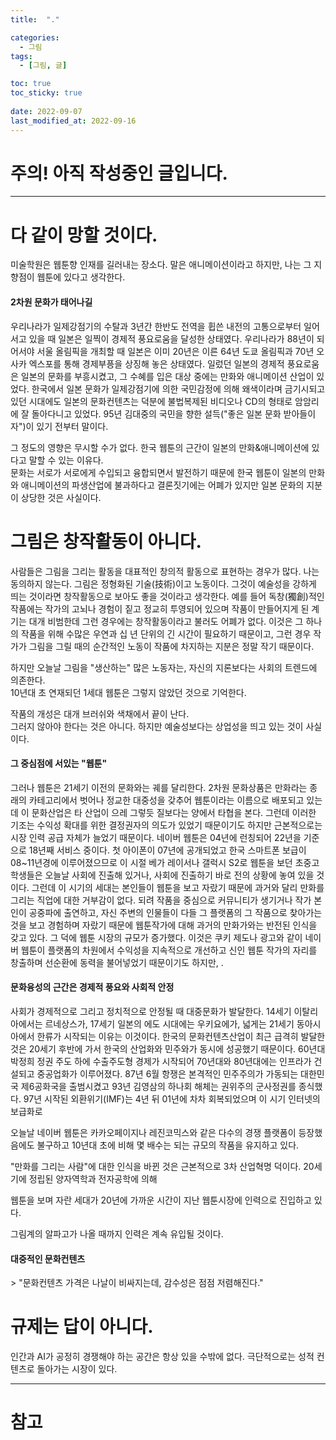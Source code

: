 ```yaml
---
title:  "."

categories:
  - 그림
tags:
  - [그림, 글]

toc: true
toc_sticky: true
 
date: 2022-09-07
last_modified_at: 2022-09-16
---
```


<h1>주의! 아직 작성중인 글입니다.</h1>

---

<h1><b>다 같이 망할 것이다.</b></h1>
미술학원은 웹툰향 인재를 길러내는 장소다. 말은 애니메이션이라고 하지만, 나는 그 지향점이 웹툰에 있다고 생각한다.  

<h4>2차원 문화가 태어나길</h4>
우리나라가 일제강점기의 수탈과 3년간 한반도 전역을 휩쓴 내전의 고통으로부터 일어서고 있을 때 일본은 일찍이 경제적 풍요로움을 달성한 상태였다. 우리나라가 88년이 되어서야 서울 올림픽을 개최할 때 일본은 이미 20년은 이른 64년 도쿄 올림픽과 70년 오사카 엑스포를 통해 경제부픙을 상징해 놓은 상태였다. 일렀던 일본의 경제적 풍요로움은 일본의 문화를 부흥시켰고, 그 수혜를 입은 대상 중에는 만화와 애니메이션 산업이 있었다.  
한국에서 일본 문화가 일제강점기에 의한 국민감정에 의해 왜색이라며 금기시되고 있던 시대에도 일본의 문화컨텐츠는 덕분에 불법복제된 비디오나 CD의 형태로 암암리에 잘 돌아다니고 있었다. 95년 김대중의 국민을 향한 설득("좋은 일본 문화 받아들이자")이 있기 전부터 말이다.

그 정도의 영향은 무시할 수가 없다. 한국 웹툰의 근간이 일본의 만화&애니메이션에 있다고 말할 수 있는 이유다.  
문화는 서로가 서로에게 수입되고 융합되면서 발전하기 때문에 한국 웹툰이 일본의 만화와 애니메이션의 파생산업에 불과하다고 결론짓기에는 어폐가 있지만 일본 문화의 지분이 상당한 것은 사실이다.

<h1><b>그림은 창작활동이 아니다.</b></h1>
사람들은 그림을 그리는 활동을 대표적인 창의적 활동으로 표현하는 경우가 많다. 나는 동의하지 않는다. 그림은 정형화된 기술(技術)이고 노동이다.  
그것이 예술성을 강하게 띄는 것이라면 창작활동으로 보아도 좋을 것이라고 생각한다. 예를 들어 독창(獨創)적인 작품에는 작가의 고뇌나 경험이 짙고 정교히 투영되어 있으며 작품이 만들어지게 된 계기는 대개 비범한데 그런 경우에는 창작활동이라고 불러도 어폐가 없다.  
이것은 그 하나의 작품을 위해 수많은 우연과 십 년 단위의 긴 시간이 필요하기 때문이고, 그런 경우 작가가 그림을 그릴 때의 순간적인 노동이 작품에 차지하는 지분은 정말 작기 때문이다.  

하지만 오늘날 그림을 "생산하는" 많은 노동자는, 자신의 지론보다는 사회의 트렌드에 의존한다.  
10년대 초 연재되던 1세대 웹툰은 그렇지 않았던 것으로 기억한다.

작품의 개성은 대개 브러쉬와 색채에서 끝이 난다.  
그러지 않아야 한다는 것은 아니다. 하지만 예술성보다는 상업성을 띄고 있는 것이 사실이다.

<h4>그 중심점에 서있는 "웹툰"</h4>
그러나 웹툰은 21세기 이전의 문화와는 궤를 달리한다. 2차원 문화상품은 만화라는 종래의 카테고리에서 벗어나 정교한 대중성을 갖추어 웹툰이라는 이름으로 배포되고 있는데 이 문화산업은 타 산업이 으레 그렇듯 질보다는 양에서 타협을 본다.  
그런데 이러한 기조는 수익성 확대를 위한 결정권자의 의도가 있었기 때문이기도 하지만 근본적으로는 시장 인력 공급 자체가 늘었기 때문이다.  
네이버 웹툰은 04년에 런칭되어 22년을 기준으로 18년째 서비스 중이다. 첫 아이폰이 07년에 공개되었고 한국 스마트폰 보급이 08~11년경에 이루어졌으므로 이 시절 베가 레이서나 갤럭시 S2로 웹툰을 보던 초중고 학생들은 오늘날 사회에 진출해 있거나, 사회에 진출하기 바로 전의 상황에 놓여 있을 것이다.  
그런데 이 시기의 세대는 본인들이 웹툰을 보고 자랐기 때문에 과거와 달리 만화를 그리는 직업에 대한 거부감이 없다. 되려 작품을 중심으로 커뮤니티가 생기거나 작가 본인이 공중파에 출연하고, 자신 주변의 인물들이 다들 그 플랫폼의 그 작품으로 찾아가는 것을 보고 경험하며 자랐기 때문에 웹툰작가에 대해 과거의 만화가와는 반전된 인식을 갖고 있다.  
그 덕에 웹툰 시장의 규모가 증가했다. 이것은 쿠키 제도나 광고와 같이 네이버 웹툰이 플랫폼의 차원에서 수익성을 지속적으로 개선하고 신인 웹툰 작가의 자리를 창출하며 선순환에 동력을 불어넣었기 때문이기도 하지만, .  

<h4>문화융성의 근간은 경제적 풍요와 사회적 안정</h4>
사회가 경제적으로 그리고 정치적으로 안정될 때 대중문화가 발달한다. 14세기 이탈리아에서는 르네상스가, 17세기 일본의 에도 시대에는 우키요에가, 넓게는 21세기 동아시아에서 한류가 시작되는 이유는 이것이다.  
한국의 문화컨텐츠산업이 최근 급격히 발달한 것은 20세기 후반에 가서 한국의 산업화와 민주와가 동시에 성공했기 때문이다. 60년대 박정희 정권 주도 하에 수출주도형 경제가 시작되어 70년대와 80년대에는 인프라가 건설되고 중공업화가 이루어졌다. 87년 6월 항쟁은 본격적인 민주주의가 가동되는 대한민국 제6공화국을 출범시켰고 93년 김영삼의 하나회 해체는 권위주의 군사정권를 종식했다. 97년 시작된 외환위기(IMF)는 4년 뒤 01년에 차차 회복되었으며 이 시기 인터넷의 보급화로 

오늘날 네이버 웹툰은 카카오페이지나 레진코믹스와 같은 다수의 경쟁 플랫폼이 등장했음에도 불구하고 10년대 초에 비해 몇 배수는 되는 규모의 작품을 유지하고 있다.

"만화를 그리는 사람"에 대한 인식을 바뀐 것은 근본적으로 3차 산업혁명 덕이다. 20세기에 정립된 양자역학과 전자공학에 의해 


웹툰을 보며 자란 세대가 20년에 가까운 시간이 지난 웹툰시장에 인력으로 진입하고 있다. 

그림계의 알파고가 나올 때까지 인력은 계속 유입될 것이다.

<h4>대중적인 문화컨텐츠</h4>
> "문화컨텐츠 가격은 나날이 비싸지는데, 감수성은 점점 저렴해진다."  


<h1>규제는 답이 아니다.</h1>
인간과 AI가 공정히 경쟁해야 하는 공간은 항상 있을 수밖에 없다. 극단적으로는 성적 컨텐츠로 돌아가는 시장이 있다.

---
<h1>참고</h1>